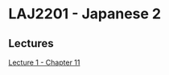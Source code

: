  # LAJ2201 - Japanese 2
 
 ## Lectures
 [Lecture 1 - Chapter 11]({{base.siteurl}}/2020-08-14-laj2201-lecture-1-chapter-11.md)
